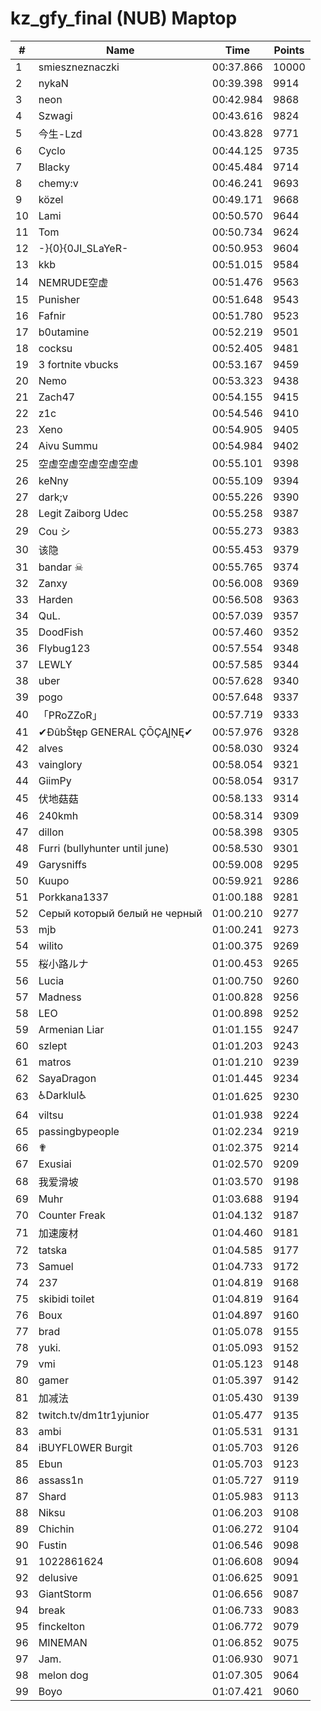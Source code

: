 # kz_gfy_final (NUB) Maptop

|  # | Name | Time | Points |
|-------------- | -------------- | -------------- | -------------- | 
| 1 | smieszneznaczki | 00:37.866 | 10000 | 
| 2 | nykaN | 00:39.398 | 9914 | 
| 3 | neon | 00:42.984 | 9868 | 
| 4 | Szwagi | 00:43.616 | 9824 | 
| 5 | 今生-Lzd | 00:43.828 | 9771 | 
| 6 | Cyclo | 00:44.125 | 9735 | 
| 7 | Blacky | 00:45.484 | 9714 | 
| 8 | chemy:v | 00:46.241 | 9693 | 
| 9 | közel | 00:49.171 | 9668 | 
| 10 | Lami | 00:50.570 | 9644 | 
| 11 | Tom | 00:50.734 | 9624 | 
| 12 | -}{0}{0JI_SLaYeR- | 00:50.953 | 9604 | 
| 13 | kkb | 00:51.015 | 9584 | 
| 14 | NEMRUDE空虚 | 00:51.476 | 9563 | 
| 15 | Punisher | 00:51.648 | 9543 | 
| 16 | Fafnir | 00:51.780 | 9523 | 
| 17 | b0utamine | 00:52.219 | 9501 | 
| 18 | cocksu | 00:52.405 | 9481 | 
| 19 | 3 fortnite vbucks | 00:53.167 | 9459 | 
| 20 | Nemo | 00:53.323 | 9438 | 
| 21 | Zach47 | 00:54.155 | 9415 | 
| 22 | z1c | 00:54.546 | 9410 | 
| 23 | Xeno | 00:54.905 | 9405 | 
| 24 | Aivu Summu | 00:54.984 | 9402 | 
| 25 | 空虚空虚空虚空虚空虚 | 00:55.101 | 9398 | 
| 26 | keNny | 00:55.109 | 9394 | 
| 27 | dark;v | 00:55.226 | 9390 | 
| 28 | Legit Zaiborg Udec | 00:55.258 | 9387 | 
| 29 | Cou シ | 00:55.273 | 9383 | 
| 30 | 该隐 | 00:55.453 | 9379 | 
| 31 | bandar ☠ | 00:55.765 | 9374 | 
| 32 | Zanxy | 00:56.008 | 9369 | 
| 33 | Harden | 00:56.508 | 9363 | 
| 34 | QuL. | 00:57.039 | 9357 | 
| 35 | DoodFish | 00:57.460 | 9352 | 
| 36 | Flybug123 | 00:57.554 | 9348 | 
| 37 | LEWLY | 00:57.585 | 9344 | 
| 38 | uber | 00:57.628 | 9340 | 
| 39 | pogo | 00:57.648 | 9337 | 
| 40 | 「PRoZZoR」 | 00:57.719 | 9333 | 
| 41 | ✔ĐûbŠŧęp GENERAL ÇŌÇĄĮŅĘ✔ | 00:57.976 | 9328 | 
| 42 | alves | 00:58.030 | 9324 | 
| 43 | vainglory | 00:58.054 | 9321 | 
| 44 | GiimPy | 00:58.054 | 9317 | 
| 45 | 伏地菇菇 | 00:58.133 | 9314 | 
| 46 | 240kmh | 00:58.314 | 9309 | 
| 47 | dillon | 00:58.398 | 9305 | 
| 48 | Furri (bullyhunter until june) | 00:58.530 | 9301 | 
| 49 | Garysniffs | 00:59.008 | 9295 | 
| 50 | Kuupo | 00:59.921 | 9286 | 
| 51 | Porkkana1337 | 01:00.188 | 9281 | 
| 52 | Серый который белый не черный | 01:00.210 | 9277 | 
| 53 | mjb | 01:00.241 | 9273 | 
| 54 | wilito | 01:00.375 | 9269 | 
| 55 | 桜小路ルナ | 01:00.453 | 9265 | 
| 56 | Lucia | 01:00.750 | 9260 | 
| 57 | Madness | 01:00.828 | 9256 | 
| 58 | LEO | 01:00.898 | 9252 | 
| 59 | Armenian Liar | 01:01.155 | 9247 | 
| 60 | szlept | 01:01.203 | 9243 | 
| 61 | matros | 01:01.210 | 9239 | 
| 62 | SayaDragon | 01:01.445 | 9234 | 
| 63 | ♿Darklul♿ | 01:01.625 | 9230 | 
| 64 | viltsu | 01:01.938 | 9224 | 
| 65 | passingbypeople | 01:02.234 | 9219 | 
| 66 | ✟ | 01:02.375 | 9214 | 
| 67 | Exusiai | 01:02.570 | 9209 | 
| 68 | 我爱滑坡 | 01:03.570 | 9198 | 
| 69 | Muhr | 01:03.688 | 9194 | 
| 70 | Counter Freak | 01:04.132 | 9187 | 
| 71 | 加速废材 | 01:04.460 | 9181 | 
| 72 | tatska | 01:04.585 | 9177 | 
| 73 | Samuel | 01:04.733 | 9172 | 
| 74 | 237 | 01:04.819 | 9168 | 
| 75 | skibidi toilet | 01:04.819 | 9164 | 
| 76 | Boux | 01:04.897 | 9160 | 
| 77 | brad | 01:05.078 | 9155 | 
| 78 | yuki. | 01:05.093 | 9152 | 
| 79 | vmi | 01:05.123 | 9148 | 
| 80 | gamer | 01:05.397 | 9142 | 
| 81 | 加减法 | 01:05.430 | 9139 | 
| 82 | twitch.tv/dm1tr1yjunior | 01:05.477 | 9135 | 
| 83 | ambi | 01:05.531 | 9131 | 
| 84 | iBUYFL0WER Burgit | 01:05.703 | 9126 | 
| 85 | Ebun | 01:05.703 | 9123 | 
| 86 | assass1n | 01:05.727 | 9119 | 
| 87 | Shard | 01:05.983 | 9113 | 
| 88 | Niksu | 01:06.203 | 9108 | 
| 89 | Chichin | 01:06.272 | 9104 | 
| 90 | Fustin | 01:06.546 | 9098 | 
| 91 | 1022861624 | 01:06.608 | 9094 | 
| 92 | delusive | 01:06.625 | 9091 | 
| 93 | GiantStorm | 01:06.656 | 9087 | 
| 94 | break | 01:06.733 | 9083 | 
| 95 | finckelton | 01:06.772 | 9079 | 
| 96 | MINEMAN | 01:06.852 | 9075 | 
| 97 | Jam. | 01:06.930 | 9071 | 
| 98 | melon dog | 01:07.305 | 9064 | 
| 99 | Boyo | 01:07.421 | 9060 | 


